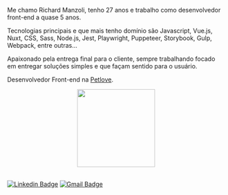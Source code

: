 Me chamo Richard Manzoli, tenho 27 anos e trabalho como desenvolvedor front-end a quase 5 anos.

Tecnologias principais e que mais tenho domínio são Javascript, Vue.js, Nuxt, CSS, Sass, Node.js, Jest, Playwright, Puppeteer, Storybook, Gulp, Webpack, entre outras...

Apaixonado pela entrega final para o cliente, sempre trabalhando focado em entregar soluções simples e que façam sentido para o usuário.

Desenvolvedor Front-end na [Petlove](https://petlove.com.br/).

<div align="center">
  <a href="https://github.com/manzolidev">
  <img height="180em" src="https://github-readme-stats.vercel.app/api?username=manzolidev&show_icons=true&theme=midnight-purple&include_all_commits=true&count_private=true"/>
</div>
<br />

[![Linkedin Badge](https://img.shields.io/badge/-Richard%20Manzoli-6633cc?style=flat-square&logo=Linkedin&logoColor=white&link=https://www.linkedin.com/in/richard-manzoli/)](https://www.linkedin.com/in/richard-manzoli/)
[![Gmail Badge](https://img.shields.io/badge/-manzolidevf@gmail.com-6633cc?style=flat-square&logo=Gmail&logoColor=white&link=mailto:manzolidevf@gmail.com)](mailto:manzolidevf@gmail.com)
